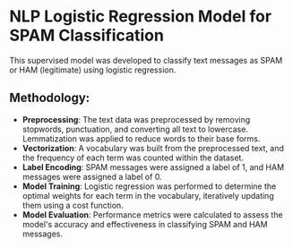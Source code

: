 
# NLP Logistic Regression Model for SPAM Classification

This supervised model was developed to classify text messages as SPAM or HAM (legitimate) using logistic regression.

## Methodology:

- **Preprocessing**: The text data was preprocessed by removing stopwords, punctuation, and converting all text to lowercase. Lemmatization was applied to reduce words to their base forms.
- **Vectorization**: A vocabulary was built from the preprocessed text, and the frequency of each term was counted within the dataset.
- **Label Encoding**: SPAM messages were assigned a label of 1, and HAM messages were assigned a label of 0.
- **Model Training**: Logistic regression was performed to determine the optimal weights for each term in the vocabulary, iteratively updating them using a cost function.
- **Model Evaluation**: Performance metrics were calculated to assess the model's accuracy and effectiveness in classifying SPAM and HAM messages.
